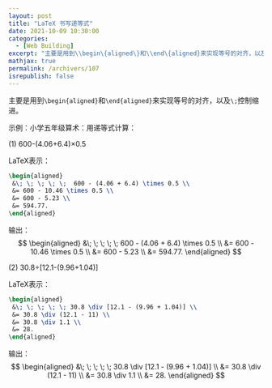 ```yaml
---
layout: post
title: "LaTeX 书写递等式"
date: 2021-10-09 10:30:00
categories: 
  - [Web Building]
excerpt: "主要是用到\\begin\{aligned\}和\\end\{aligned}来实现等号的对齐，以及\\;控制缩进。"
mathjax: true
permalink: /archivers/107
isrepublish: false
---
```


主要是用到```\begin{aligned}```和```\end{aligned}```来实现等号的对齐，以及```\;```控制缩进。

示例：小学五年级算术：用递等式计算：

(1) 600-(4.06+6.4)×0.5

LaTeX表示：
```latex
\begin{aligned}
 &\; \; \; \; \;  600 - (4.06 + 6.4) \times 0.5 \\
 &= 600 - 10.46 \times 0.5 \\
 &= 600 - 5.23 \\
 &= 594.77.
\end{aligned}
```

输出：
$$
\begin{aligned}
 &\; \; \; \; \;  600 - (4.06 + 6.4) \times 0.5 \\
 &= 600 - 10.46 \times 0.5 \\
 &= 600 - 5.23 \\
 &= 594.77.
\end{aligned}
$$

(2) 30.8÷[12.1-(9.96+1.04)]

LaTeX表示：
```latex
\begin{aligned}
 &\; \; \; \; \; 30.8 \div [12.1 - (9.96 + 1.04)] \\
 &= 30.8 \div (12.1 - 11) \\
 &= 30.8 \div 1.1 \\
 &= 28.
\end{aligned}
```

输出：
$$
\begin{aligned}
 &\; \; \; \; \; 30.8 \div [12.1 - (9.96 + 1.04)] \\
 &= 30.8 \div (12.1 - 11) \\
 &= 30.8 \div 1.1 \\
 &= 28.
\end{aligned}
$$